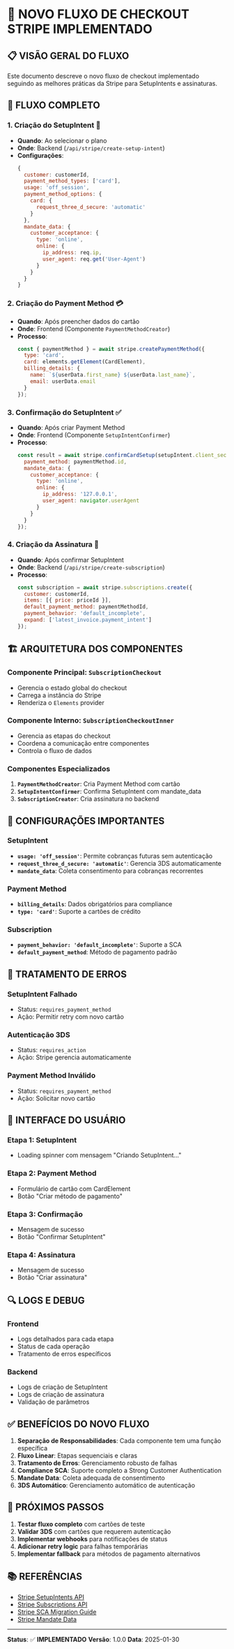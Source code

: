 # 🚀 **NOVO FLUXO DE CHECKOUT STRIPE IMPLEMENTADO**

## 📋 **VISÃO GERAL DO FLUXO**

Este documento descreve o novo fluxo de checkout implementado seguindo as melhores práticas da Stripe para SetupIntents e assinaturas.

## 🔄 **FLUXO COMPLETO**

### **1. Criação do SetupIntent** 🎯
- **Quando**: Ao selecionar o plano
- **Onde**: Backend (`/api/stripe/create-setup-intent`)
- **Configurações**:
  ```javascript
  {
    customer: customerId,
    payment_method_types: ['card'],
    usage: 'off_session',
    payment_method_options: {
      card: {
        request_three_d_secure: 'automatic'
      }
    },
    mandate_data: {
      customer_acceptance: {
        type: 'online',
        online: {
          ip_address: req.ip,
          user_agent: req.get('User-Agent')
        }
      }
    }
  }
  ```

### **2. Criação do Payment Method** 💳
- **Quando**: Após preencher dados do cartão
- **Onde**: Frontend (Componente `PaymentMethodCreator`)
- **Processo**:
  ```javascript
  const { paymentMethod } = await stripe.createPaymentMethod({
    type: 'card',
    card: elements.getElement(CardElement),
    billing_details: {
      name: `${userData.first_name} ${userData.last_name}`,
      email: userData.email
    }
  });
  ```

### **3. Confirmação do SetupIntent** ✅
- **Quando**: Após criar Payment Method
- **Onde**: Frontend (Componente `SetupIntentConfirmer`)
- **Processo**:
  ```javascript
  const result = await stripe.confirmCardSetup(setupIntent.client_secret, {
    payment_method: paymentMethod.id,
    mandate_data: {
      customer_acceptance: {
        type: 'online',
        online: {
          ip_address: '127.0.0.1',
          user_agent: navigator.userAgent
        }
      }
    }
  });
  ```

### **4. Criação da Assinatura** 🎉
- **Quando**: Após confirmar SetupIntent
- **Onde**: Backend (`/api/stripe/create-subscription`)
- **Processo**:
  ```javascript
  const subscription = await stripe.subscriptions.create({
    customer: customerId,
    items: [{ price: priceId }],
    default_payment_method: paymentMethodId,
    payment_behavior: 'default_incomplete',
    expand: ['latest_invoice.payment_intent']
  });
  ```

## 🏗️ **ARQUITETURA DOS COMPONENTES**

### **Componente Principal: `SubscriptionCheckout`**
- Gerencia o estado global do checkout
- Carrega a instância do Stripe
- Renderiza o `Elements` provider

### **Componente Interno: `SubscriptionCheckoutInner`**
- Gerencia as etapas do checkout
- Coordena a comunicação entre componentes
- Controla o fluxo de dados

### **Componentes Especializados**
1. **`PaymentMethodCreator`**: Cria Payment Method com cartão
2. **`SetupIntentConfirmer`**: Confirma SetupIntent com mandate_data
3. **`SubscriptionCreator`**: Cria assinatura no backend

## 🔧 **CONFIGURAÇÕES IMPORTANTES**

### **SetupIntent**
- **`usage: 'off_session'`**: Permite cobranças futuras sem autenticação
- **`request_three_d_secure: 'automatic'`**: Gerencia 3DS automaticamente
- **`mandate_data`**: Coleta consentimento para cobranças recorrentes

### **Payment Method**
- **`billing_details`**: Dados obrigatórios para compliance
- **`type: 'card'`**: Suporte a cartões de crédito

### **Subscription**
- **`payment_behavior: 'default_incomplete'`**: Suporte a SCA
- **`default_payment_method`**: Método de pagamento padrão

## 🚨 **TRATAMENTO DE ERROS**

### **SetupIntent Falhado**
- Status: `requires_payment_method`
- Ação: Permitir retry com novo cartão

### **Autenticação 3DS**
- Status: `requires_action`
- Ação: Stripe gerencia automaticamente

### **Payment Method Inválido**
- Status: `requires_payment_method`
- Ação: Solicitar novo cartão

## 📱 **INTERFACE DO USUÁRIO**

### **Etapa 1: SetupIntent**
- Loading spinner com mensagem "Criando SetupIntent..."

### **Etapa 2: Payment Method**
- Formulário de cartão com CardElement
- Botão "Criar método de pagamento"

### **Etapa 3: Confirmação**
- Mensagem de sucesso
- Botão "Confirmar SetupIntent"

### **Etapa 4: Assinatura**
- Mensagem de sucesso
- Botão "Criar assinatura"

## 🔍 **LOGS E DEBUG**

### **Frontend**
- Logs detalhados para cada etapa
- Status de cada operação
- Tratamento de erros específicos

### **Backend**
- Logs de criação de SetupIntent
- Logs de criação de assinatura
- Validação de parâmetros

## ✅ **BENEFÍCIOS DO NOVO FLUXO**

1. **Separação de Responsabilidades**: Cada componente tem uma função específica
2. **Fluxo Linear**: Etapas sequenciais e claras
3. **Tratamento de Erros**: Gerenciamento robusto de falhas
4. **Compliance SCA**: Suporte completo a Strong Customer Authentication
5. **Mandate Data**: Coleta adequada de consentimento
6. **3DS Automático**: Gerenciamento automático de autenticação

## 🚀 **PRÓXIMOS PASSOS**

1. **Testar fluxo completo** com cartões de teste
2. **Validar 3DS** com cartões que requerem autenticação
3. **Implementar webhooks** para notificações de status
4. **Adicionar retry logic** para falhas temporárias
5. **Implementar fallback** para métodos de pagamento alternativos

## 📚 **REFERÊNCIAS**

- [Stripe SetupIntents API](https://docs.stripe.com/api/setup_intents)
- [Stripe Subscriptions API](https://docs.stripe.com/api/subscriptions)
- [Stripe SCA Migration Guide](https://docs.stripe.com/billing/migration/strong-customer-authentication)
- [Stripe Mandate Data](https://docs.stripe.com/api/setup_intents/create#create_setup_intent-mandate_data)

---

**Status**: ✅ **IMPLEMENTADO**
**Versão**: 1.0.0
**Data**: 2025-01-30
